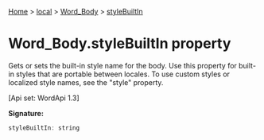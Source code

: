 [Home](./index) &gt; [local](local.md) &gt; [Word\_Body](local.word_body.md) &gt; [styleBuiltIn](local.word_body.stylebuiltin.md)

# Word\_Body.styleBuiltIn property

Gets or sets the built-in style name for the body. Use this property for built-in styles that are portable between locales. To use custom styles or localized style names, see the "style" property. 

 \[Api set: WordApi 1.3\]

**Signature:**
```javascript
styleBuiltIn: string
```
